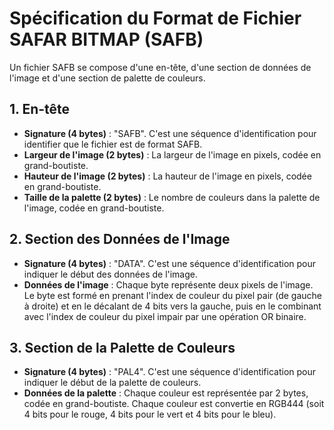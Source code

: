 # Spécification du Format de Fichier SAFAR BITMAP (SAFB)

Un fichier SAFB se compose d'une en-tête, d'une section de données de l'image et d'une section de palette de couleurs.

## 1. En-tête

- **Signature (4 bytes)** : "SAFB". C'est une séquence d'identification pour identifier que le fichier est de format SAFB.
- **Largeur de l'image (2 bytes)** : La largeur de l'image en pixels, codée en grand-boutiste.
- **Hauteur de l'image (2 bytes)** : La hauteur de l'image en pixels, codée en grand-boutiste.
- **Taille de la palette (2 bytes)** : Le nombre de couleurs dans la palette de l'image, codée en grand-boutiste.

## 2. Section des Données de l'Image

- **Signature (4 bytes)** : "DATA". C'est une séquence d'identification pour indiquer le début des données de l'image.
- **Données de l'image** : Chaque byte représente deux pixels de l'image. Le byte est formé en prenant l'index de couleur du pixel pair (de gauche à droite) et en le décalant de 4 bits vers la gauche, puis en le combinant avec l'index de couleur du pixel impair par une opération OR binaire.

## 3. Section de la Palette de Couleurs

- **Signature (4 bytes)** : "PAL4". C'est une séquence d'identification pour indiquer le début de la palette de couleurs.
- **Données de la palette** : Chaque couleur est représentée par 2 bytes, codée en grand-boutiste. Chaque couleur est convertie en RGB444 (soit 4 bits pour le rouge, 4 bits pour le vert et 4 bits pour le bleu).
